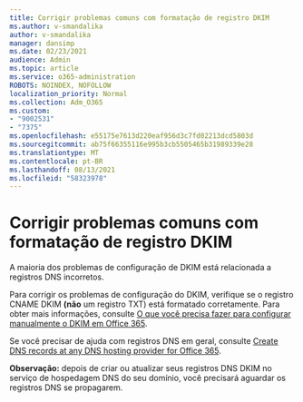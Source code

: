 ```yaml
---
title: Corrigir problemas comuns com formatação de registro DKIM
ms.author: v-smandalika
author: v-smandalika
manager: dansimp
ms.date: 02/23/2021
audience: Admin
ms.topic: article
ms.service: o365-administration
ROBOTS: NOINDEX, NOFOLLOW
localization_priority: Normal
ms.collection: Adm_O365
ms.custom:
- "9002531"
- "7375"
ms.openlocfilehash: e55175e7613d220eaf956d3c7fd02213dcd5803d
ms.sourcegitcommit: ab75f66355116e995b3cb5505465b31989339e28
ms.translationtype: MT
ms.contentlocale: pt-BR
ms.lasthandoff: 08/13/2021
ms.locfileid: "58323978"
---
```

# <a name="fix-common-problems-with-dkim-record-formatting"></a>Corrigir problemas comuns com formatação de registro DKIM

A maioria dos problemas de configuração de DKIM está relacionada a registros DNS incorretos.

Para corrigir os problemas de configuração do DKIM, verifique se o registro CNAME DKIM **(não** um registro TXT) está formatado corretamente. Para obter mais informações, consulte [O que você precisa fazer para configurar manualmente o DKIM em Office 365](https://docs.microsoft.com/microsoft-365/security/office-365-security/use-dkim-to-validate-outbound-email).

Se você precisar de ajuda com registros DNS em geral, consulte [Create DNS records at any DNS hosting provider for Office 365](https://docs.microsoft.com/microsoft-365/admin/get-help-with-domains/create-dns-records-at-any-dns-hosting-provider).

**Observação:** depois de criar ou atualizar seus registros DNS DKIM no serviço de hospedagem DNS do seu domínio, você precisará aguardar os registros DNS se propagarem.
